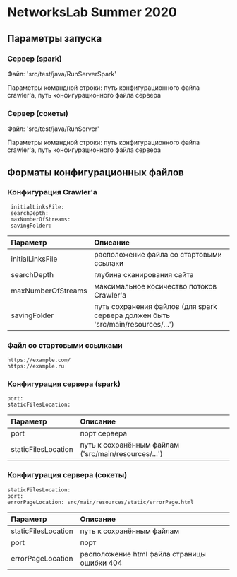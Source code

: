# NetworksLab Summer 2020

## Параметры запуска 

### Сервер (spark)

Файл: 'src/test/java/RunServerSpark'

Параметры командной строки: путь конфигурационного файла сrawler'a, путь конфигурационного файла сервера


### Сервер (сокеты)

Файл: 'src/test/java/RunServer'

Параметры командной строки: путь конфигурационного файла сrawler'a, путь конфигурационного файла сервера

## Форматы конфигурационных файлов

### Конфигурация Crawler'a

     initialLinksFile: 
     searchDepth: 
     maxNumberOfStreams: 
     savingFolder:

 | Параметр           | Описание                                  |
 |:-------------------|:------------------------------------------|
 | initialLinksFile   | расположение файла со стартовыми ссылаки  |
 | searchDepth        | глубина сканирования сайта                |
 | maxNumberOfStreams | максимальное косичество потоков Crawler'a |
 | savingFolder       | путь сохранения файлов (для spark сервера должен быть 'src/main/resources/...')|
 
 ### Файл со стартовыми ссылками
 
    https://example.com/
    https://example.ru
    
 ### Конфигурация сервера (spark)
 
    port:
    staticFilesLocation:
    
 | Параметр            | Описание                                  |
 |:--------------------|:------------------------------------------|
 | port                | порт сервера                              |
 | staticFilesLocation | путь к сохранённым файлам ('src/main/resources/...')|
    
 ### Конфигурация сервера (сокеты)
 
    staticFilesLocation: 
    port:
    errorPageLocation: src/main/resources/static/errorPage.html
    
 | Параметр            | Описание                  |
 |:--------------------|:--------------------------|
 | staticFilesLocation | путь к сохранённым файлам |
 | port                | порт                      |
 | errorPageLocation   |  расположение html файла страницы ошибки 404 |
